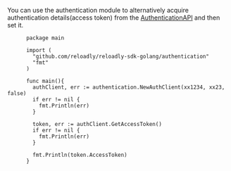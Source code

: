 You can use the authentication module to alternatively acquire authentication details(access token) from the
[AuthenticationAPI](https://developers.reloadly.com/#authentication_auth_anc)
and then set it.

```golang
      package main

      import (
        "github.com/reloadly/reloadly-sdk-golang/authentication"
        "fmt"
      )

      func main(){
        authClient, err := authentication.NewAuthClient(xx1234, xx23, false)
        if err != nil {
          fmt.Println(err)
        }
        
        token, err := authClient.GetAccessToken()
        if err != nil {
          fmt.Println(err)
        }
        
        fmt.Println(token.AccessToken)
      }
```